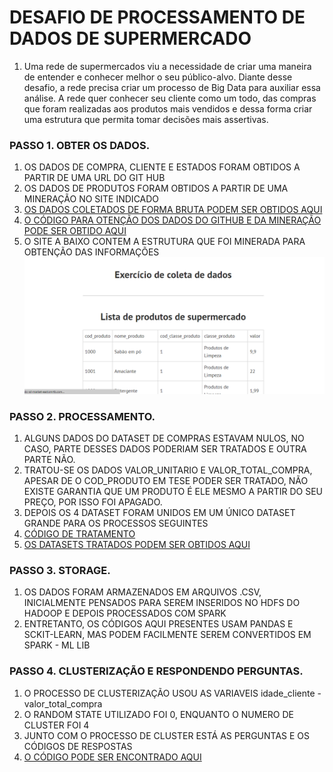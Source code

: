 # DESAFIO DE PROCESSAMENTO DE DADOS DE SUPERMERCADO
1. Uma rede de supermercados viu a necessidade de criar uma maneira de entender 
e conhecer melhor o seu público-alvo. Diante desse desafio, a rede precisa criar um 
processo de Big Data para auxiliar essa análise. A rede quer conhecer seu cliente 
como um todo, das compras que foram realizadas aos produtos mais vendidos e 
dessa forma criar uma estrutura que permita tomar decisões mais assertivas. 

### PASSO 1. OBTER OS DADOS.
1. OS DADOS DE COMPRA, CLIENTE E ESTADOS FORAM OBTIDOS A PARTIR DE UMA URL DO GIT HUB
2. OS DADOS DE PRODUTOS FORAM OBTIDOS A PARTIR DE UMA MINERAÇÃO NO SITE INDICADO
3. [OS DADOS COLETADOS DE FORMA BRUTA PODEM SER OBTIDOS AQUI](https://github.com/Antonio-Borges-Rufino/Big_Data_clientes_supermecado/blob/main/Desafio_Final_1_GetData.ipynb)
4. [O CÓDIGO PARA OTENÇÃO DOS DADOS DO GITHUB E DA MINERAÇÃO PODE SER OBTIDO AQUI](https://github.com/Antonio-Borges-Rufino/Big_Data_clientes_supermecado/blob/main/Desafio_Final_1_GetData.ipynb)
5. O SITE A BAIXO CONTEM A ESTRUTURA QUE FOI MINERADA PARA OBTENÇÃO DAS INFORMAÇÕES
![SITE](https://github.com/Antonio-Borges-Rufino/Big_Data_clientes_supermecado/blob/main/1.PNG)

### PASSO 2. PROCESSAMENTO.
1. ALGUNS DADOS DO DATASET DE COMPRAS ESTAVAM NULOS, NO CASO, PARTE DESSES DADOS PODERIAM SER TRATADOS E OUTRA PARTE NÃO.
2. TRATOU-SE OS DADOS VALOR_UNITARIO E VALOR_TOTAL_COMPRA, APESAR DE O COD_PRODUTO EM TESE PODER SER TRATADO, NÃO EXISTE GARANTIA QUE UM PRODUTO É ELE MESMO
A PARTIR DO SEU PREÇO, POR ISSO FOI APAGADO.
3. DEPOIS OS 4 DATASET FORAM UNIDOS EM UM ÚNICO DATASET GRANDE PARA OS PROCESSOS SEGUINTES
4. [CÓDIGO DE TRATAMENTO](https://github.com/Antonio-Borges-Rufino/Big_Data_clientes_supermecado/blob/main/transformacoes_1_df.ipynb)
5. [OS DATASETS TRATADOS PODEM SER OBTIDOS AQUI](https://github.com/Antonio-Borges-Rufino/Big_Data_clientes_supermecado/tree/main/df_tranformados)

### PASSO 3. STORAGE.
1. OS DADOS FORAM ARMAZENADOS EM ARQUIVOS .CSV, INICIALMENTE PENSADOS PARA SEREM INSERIDOS NO HDFS DO HADOOP E DEPOIS PROCESSADOS COM SPARK
2. ENTRETANTO, OS CÓDIGOS AQUI PRESENTES USAM PANDAS E SCKIT-LEARN, MAS PODEM FACILMENTE SEREM CONVERTIDOS EM SPARK - ML LIB

### PASSO 4. CLUSTERIZAÇÃO E RESPONDENDO PERGUNTAS.
1. O PROCESSO DE CLUSTERIZAÇÃO USOU AS VARIAVEIS idade_cliente - valor_total_compra 
2. O RANDOM STATE UTILIZADO FOI 0, ENQUANTO O NUMERO DE CLUSTER FOI 4
3. JUNTO COM O PROCESSO DE CLUSTER ESTÁ AS PERGUNTAS E OS CÓDIGOS DE RESPOSTAS
4. [O CÓDIGO PODE SER ENCONTRADO AQUI](https://github.com/Antonio-Borges-Rufino/Big_Data_clientes_supermecado/blob/main/resp_deafio_1.ipynb)
